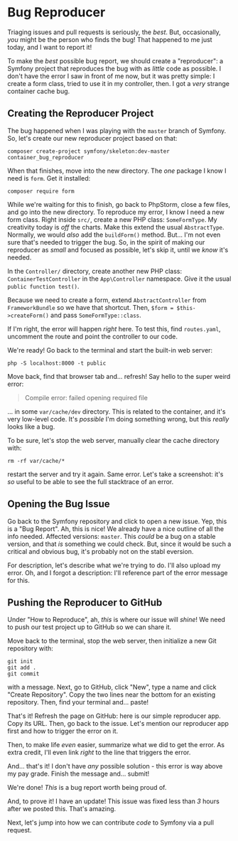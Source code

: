 # Bug Reproducer

Triaging issues and pull requests is seriously, the *best*. But, occasionally,
*you* might be the person who finds the bug! That happened to me just today, and
I want to report it!

To make the *best* possible bug report, we should create a "reproducer": a Symfony
project that reproduces the bug with as *little* code as possible. I don't have
the error I saw in front of me now, but it was pretty simple: I create a form class,
tried to use it in my controller, then. I got a *very* strange container cache bug.

## Creating the Reproducer Project

The bug happened when I was playing with the `master` branch of Symfony. So, let's
create our new reproducer project based on that:

```terminal
composer create-project symfony/skeleton:dev-master container_bug_reproducer
```

When that finishes, move into the new directory. The *one* package I know I need
is `form`. Get it installed:

```terminal
composer require form
```

While we're waiting for this to finish, go back to PhpStorm, close a few files,
and go into the new directory. To reproduce my error, I know I need a new form
class. Right inside `src/`, create a new PHP class: `SomeFormType`. My creativity
today is *off* the charts. Make this extend the usual `AbstractType`. Normally,
we would *also* add the `buildForm()` method. But... I'm not even sure that's needed
to trigger the bug. So, in the spirit of making our reproducer as *small* and
focused as possible, let's skip it, until we *know* it's needed.

In the `Controller/` directory, create another new PHP class: 
`ContainerTestController` in the `App\Controller` namespace. Give it the usual
`public function test()`.

Because we need to create a form, extend `AbstractController` from `FrameworkBundle`
so we have that shortcut. Then, `$form = $this->createForm()` and pass
`SomeFormType::class`.

If I'm right, the error will happen *right* here. To test this, find `routes.yaml`,
uncomment the route and point the controller to our code.

We're ready! Go back to the terminal and start the built-in web server:

```terminal
php -S localhost:8000 -t public
```

Move back, find that browser tab and... refresh! Say hello to the super weird
error:

> Compile error: failed opening required file

... in some `var/cache/dev` directory. This is related to the container, and it's
very low-level code. It's *possible* I'm doing something wrong, but this *really*
looks like a bug.

To be sure, let's stop the web server, manually clear the cache directory with:

```terminal
rm -rf var/cache/*
```

restart the server and try it again. Same error. Let's take a screenshot: it's
*so* useful to be able to see the full stacktrace of an error.

## Opening the Bug Issue

Go back to the Symfony repository and click to open a new issue. Yep, this is a
"Bug Report". Ah, this is nice! We already have a nice outline of all the info
needed. Affected versions: `master`. This *could* be a bug on a stable version,
and that *is* something we could check. But, since it would be such a critical
and obvious bug, it's probably not on the stabl eversion.

For description, let's describe what we're trying to do. I'll also upload my
error. Oh, and I forgot a description: I'll reference part of the error message
for this.

## Pushing the Reproducer to GitHub

Under "How to Reproduce", ah, *this* is where our issue will *shine*! We need to
push our test project up to GitHub so we can share it.

Move back to the terminal, stop the web server, then initialize a new Git repository
with:

```terminal
git init
git add .
git commit
```

with a message. Next, go to GitHub, click "New", type a name and click "Create Repository".
Copy the two lines near the bottom for an existing repository. Then, find your
terminal and... paste!

That's it! Refresh the page on GitHub: here is our simple reproducer app. Copy
its URL. Then, go back to the issue. Let's mention our reproducer app first and
how to trigger the error on it.


Then, to make life *even* easier, summarize what we did to get the error. As
extra credit, I'll even link *right* to the line that triggers the error.

And... that's it! I don't have *any* possible solution - this error is way above
my pay grade. Finish the message and... submit!

We're done! *This* is a bug report worth being proud of.

And, to prove it! I have an update! This issue was fixed less than *3* hours after
we posted this. That's amazing.

Next, let's jump into how we can contribute *code* to Symfony via a pull request.
